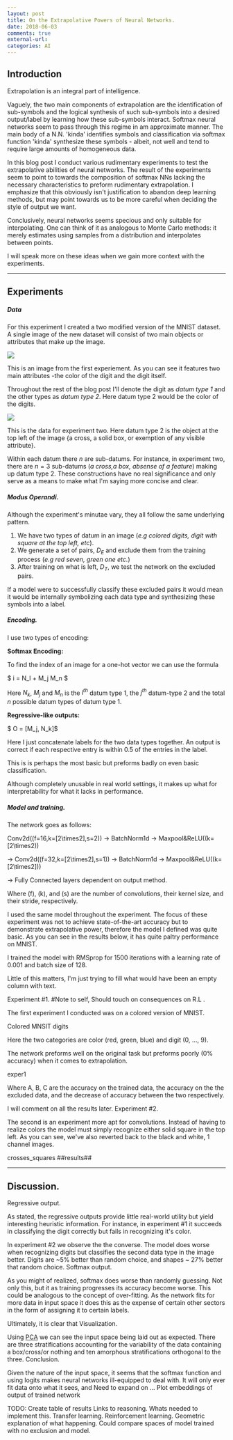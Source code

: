 ```yaml
---
layout: post
title: On the Extrapolative Powers of Neural Networks.
date: 2018-06-03
comments: true
external-url:
categories: AI
---
```


## Introduction

Extrapolation is an integral part of intelligence.

Vaguely, the two main components of extrapolation are the identification of sub-symbols and the logical synthesis of such sub-symbols into a desired output/label by learning how these sub-symbols interact.
Softmax neural networks seem to pass through this regime in am approximate manner. The main body of a N.N. 'kinda' identifies symbols and classification via softmax function 'kinda' synthesize these 
symbols - albeit, not well and tend to require large amounts of homogeneous data. 

In this blog post I conduct various rudimentary experiments to test the extrapolative abilities of neural networks. The result of the experiments seem to point to towards the composition of softmax NNs lacking
the necessary characteristics to preform rudimentary extrapolation. I emphasize that this obviously isn't justification to abandon deep learning methods, but may point towards us to 
be more careful when deciding the style of output we want. 

Conclusively, neural networks seems specious and only suitable for interpolating. One can think of it as analogous to Monte Carlo methods: it merely estimates using samples from a distribution and 
interpolates between points.

I will speak more on these ideas when we gain more context with the experiments.

___


## Experiments

##### Data

For this experiment I created a two modified version of the MNIST dataset. A single image of the new dataset will consist of two main objects or attributes that make up the image. 

![]({{site.url}}/assets/color_digits_50p.jpg)

This is an image from the first experiement. As you can see it features two main attributes -the color of the digit and the digit itself.

Throughout the rest of the blog post I'll denote the digit as *datum type 1* and the other types as *datum type 2*. Here datum type 2 would be the color of the digits.

![]({{site.url}}/assets/cross_squares_50p.jpg)

This is the data for experiment two. Here datum type 2 is the object at the top left of the image {a cross, a solid box, or exemption of any visible attribute}.

Within each datum there $n$ are sub-datums. For instance, in experiment two, there are $n=3$ sub-datums \(*a cross,a box, absense of a feature*\) making up datum type 2.
These constructions have no real significance and only serve as a means to make what I'm saying more concise and clear.


##### Modus Operandi.

Although the experiment's minutae vary, they all follow the same underlying pattern.

1. We have two types of datum in an image (*e.g colored digits, digit with square at the top left, etc*).
2. We generate a set of pairs, $D_E$ and exclude them from the training process (*e.g red seven, green one etc.*)
3. After training on what is left, $D_T$, we test the network on the excluded pairs.

If a model were to successfully classify these excluded pairs it would mean it would be internally symbolizing each data type and synthesizing these symbols into a label.

##### Encoding.

I use two types of encoding:

__Softmax Encoding:__


To find the index of an image for a one-hot vector we can use the formula

$ i = N_l + M_j  M_n $ 

Here $N_k$, $M_j$ and $M_n$ is the $l^{th}$ datum type 1, the $j^{th}$ datum-type 2 and the total $n$ possible datum types of datum type 1.

__Regressive-like outputs:__

$ O = [M_j, N_k]$

Here I just concatenate labels for the two data types together. An output is correct if each respective entry is within 0.5 of the entries in the label.

This is is perhaps the most basic but preforms badly on even basic classification.

Although completely unusable in real world settings, it makes up what for interpretability  for what it lacks in performance.

##### Model and training.

The network goes as follows:


Conv2d\((f=16,k=[2\times2],s=2\)) $\rightarrow$ BatchNorm1d $\rightarrow$ Maxpool&ReLU\((k=[2\times2\))

$\rightarrow$ Conv2d\((f=32,k=[2\times2],s=1\)) $\rightarrow$ BatchNorm1d $\rightarrow$ Maxpool&ReLU\((k=[2\times2]\)) 

$\rightarrow$ Fully Connected layers dependent on output method.

Where (f), (k), and (s) are the number of convolutions, their kernel size, and their stride, respectively.

I used the same model throughout the experiment. The focus of these experiment was not to achieve state-of-the-art accuracy but to demonstrate extrapolative power, 
therefore the model I defined was quite basic. As you can see in the results below, it has quite paltry performance on MNIST.

I trained the model with RMSprop for 1500 iterations with a learning rate of 0.001 and batch size of 128.

Little of this matters, I'm just trying to fill what would have been an empty column with text.
 
 
Experiment #1.  #Note to self, Should touch on consequences on R.L .

The first experiment I conducted was on a colored version of MNIST.

Colored MNSIT digits

Here the two categories are color (red, green, blue) and digit (0, ..., 9).

The network preforms well on the original task but preforms poorly (0% accuracy) when it comes to extrapolation.

exper1

Where A, B, C are the accuracy on the trained data, the accuracy on the the excluded data, and the decrease of accuracy between the two respectively.

I will comment on all the results later.
Experiment #2.

The second is an experiment more apt for convolutions. Instead of having to realize colors the model must simply recognize either solid square in the top left. As you can see, we've also reverted back to the black and white, 1 channel images.

crosses_squares
	##results##

___

## Discussion.
Regressive output.

As stated, the regressive outputs provide little real-world utility but yield interesting heuristic information. For instance, in experiment #1 it succeeds in classifying the digit correctly but fails in recognizing it's color.

In experiment #2 we observe the the converse. The model does worse when recognizing digits but classifies the second data type in the image better. Digits are ~5% better than random choice, and shapes ~ 27% better that random choice.
Softmax output.

As you might of realized, softmax does worse than randomly guessing. Not only this, but it as training progresses its accuracy become worse. This could be analogous to the concept of over-fitting. As the network fits for more data in input space it does this as the expense of certain other sectors in the form of assigning it to certain labels.

Ultimately, it is clear that
Visualization.

Using [PCA](https://plot.ly/~danielg00/6.embed) we can see the input space being laid out as expected. There are three stratifications accounting for the variability of the data containing a box/cross/or nothing and ten amorphous stratifications orthogonal to the three.
Conclusion.

Given the nature of the input space, it seems that the softmax function and using logits makes neural networks ill-equipped to deal with. It will only ever fit data onto what it sees, and
Need to expand on ... Plot embeddings of output of trained network

TODO:
    Create table of results
    Links to reasoning.
    Whats needed to implement this.
    Transfer learning.
    Reinforcement learning.
    Geometric explanation of what happening.
    Could compare spaces of model trained with no exclusion and model.

<!--  LocalWords:  dataset
 -->
